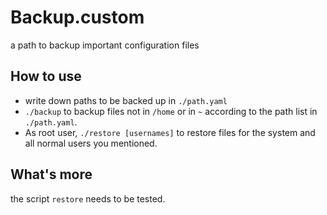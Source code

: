 # Backup.custom
a path to backup important configuration files
## How to use
- write down paths to be backed up in `./path.yaml`
- `./backup` to backup files not in `/home` or in `~` according to the path list in `./path.yaml`.
- As root user, `./restore [usernames]` to restore files for the system and all normal users you mentioned.

## What's more
the script `restore` needs to be tested.
